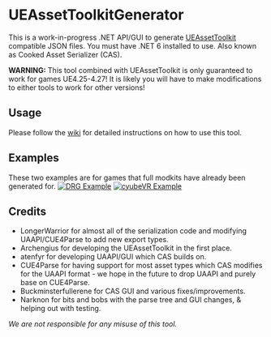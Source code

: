 # UEAssetToolkitGenerator 
This is a work-in-progress .NET API/GUI to generate [UEAssetToolkit](https://github.com/Buckminsterfullerene02/UEAssetToolkit-Fixes) compatible JSON files. You must have .NET 6 installed to use. Also known as Cooked Asset Serializer (CAS).

**WARNING:** This tool combined with UEAssetToolkit is only guaranteed to work for games UE4.25-4.27! It is likely you will have to make modifications to either tools to work for other versions!

## Usage
Please follow the [wiki](https://github.com/LongerWarrior/UEAssetToolkitGenerator/wiki) for detailed instructions on how to use this tool.

## Examples
These two examples are for games that full modkits have already been generated for. 
[![DRG Example](https://img.youtube.com/vi/aiI_SotvoT0/0.jpg)](https://www.youtube.com/watch?v=aiI_SotvoT0)
[![cyubeVR Example](https://img.youtube.com/vi/D3JoJlCRUEE/0.jpg)](https://youtu.be/D3JoJlCRUEE)

## Credits
- LongerWarrior for almost all of the serialization code and modifying UAAPI/CUE4Parse to add new export types. 
- Archengius for developing the UEAssetToolkit in the first place.
- atenfyr for developing UAAPI/GUI which CAS builds on.
- CUE4Parse for having support for most asset types which CAS modifies for the UAAPI format - we hope in the future to drop UAAPI and purely base on CUE4Parse.
- Buckminsterfullerene for CAS GUI and various fixes/improvements.
- Narknon for bits and bobs with the parse tree and GUI changes, & helping out with testing. 

*We are not responsible for any misuse of this tool.*
